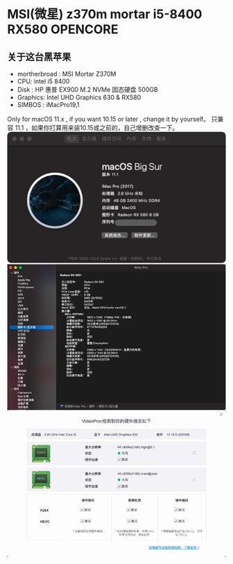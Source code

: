 # MSI(微星) z370m mortar i5-8400 RX580 OPENCORE

##  关于这台黑苹果

- mortherbroad : MSI Mortar Z370M
- CPU: intel i5 8400
- Disk : HP 惠普 EX900 M.2 NVMe 固态硬盘 500GB
- Graphics: Intel UHD Graphics 630 & RX580
- SIMBOS :  iMacPro19,1


Only for macOS 11.x , if you want 10.15 or later , change it by yourself。
只兼容 11.1 ，如果你打算用来装10.15或之前的，自己增删改查一下。
![info1](info1.jpg)
![info2](info2.jpg)
![this mac](info3.jpg)